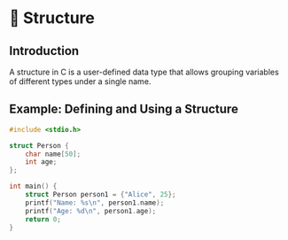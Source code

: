 # 🏨 Structure

## Introduction

A structure in C is a user-defined data type that allows grouping variables of different types under a single name.

## Example: Defining and Using a Structure

```c
#include <stdio.h>

struct Person {
    char name[50];
    int age;
};

int main() {
    struct Person person1 = {"Alice", 25};
    printf("Name: %s\n", person1.name);
    printf("Age: %d\n", person1.age);
    return 0;
}
```

